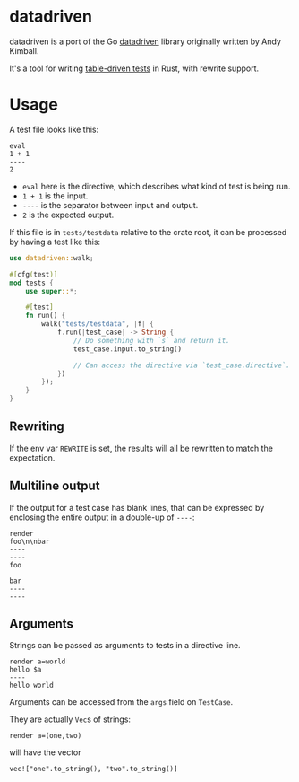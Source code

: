 # datadriven

datadriven is a port of the Go [datadriven](https://github.com/cockroachdb/datadriven) library originally written by Andy Kimball.

It's a tool for writing [table-driven tests](https://github.com/golang/go/wiki/TableDrivenTests)
in Rust, with rewrite support.

# Usage

A test file looks like this:

```
eval
1 + 1
----
2
```

* `eval` here is the directive, which describes what kind of test is
being run.
* `1 + 1` is the input.
* `----` is the separator between input and output.
* `2` is the expected output.

If this file is in `tests/testdata` relative to the crate root, it can be
processed by having a test like this:

```rust
use datadriven::walk;

#[cfg(test)]
mod tests {
    use super::*;

    #[test]
    fn run() {
        walk("tests/testdata", |f| {
            f.run(|test_case| -> String {
                // Do something with `s` and return it.
                test_case.input.to_string()

                // Can access the directive via `test_case.directive`.
            })
        });
    }
}
```

## Rewriting

If the env var `REWRITE` is set, the results will all be rewritten to match the
expectation.

## Multiline output

If the output for a test case has blank lines, that can be expressed by
enclosing the entire output in a double-up of `----`:

```
render
foo\n\nbar
----
----
foo

bar
----
----
```

## Arguments

Strings can be passed as arguments to tests in a directive line.

```
render a=world
hello $a
----
hello world
```

Arguments can be accessed from the `args` field on `TestCase`.

They are actually `Vec`s of strings:

```
render a=(one,two)
```
will have the vector
```
vec!["one".to_string(), "two".to_string()]
```
